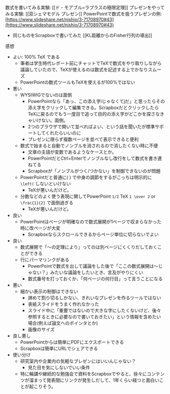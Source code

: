 
数式を書いてみる実験: [[ド・モアブル=ラプラスの極限定理]]
プレゼンをやってみる実験: [[双シェマモデル プレゼン]]
PowerPointで数式を扱うプレゼンの例: [https://www.slideshare.net/nishio/3-71708970#43](https://www.slideshare.net/nishio/3-71708970#43)
- 同じものをScrapboxで書いてみた [[KL距離からのFisher行列の導出]]

感想
- よい: 100% TeX である
    - 筆者は学生時代レポート前にチャットでTeXで数式をやり取りしながら議論していたので、TeXが使えるのは数式を記述する上でかなりスムーズ
    - PowerPointの数式ツールもTeXを使えるが100%ではない
- 悪い
    - WYSIWIGでないのは面倒
        - PowerPointなら「あっ、この添え字iじゃなくてjだ」と思ったらその添え字をクリックして編集できる。ScrapboxだとクリックしたらTeXに戻るのでもう一度目で追って目的の添え字がどこかを探さなきゃいけない。面倒。
        - 2つのブラウザで開いて並べればよい、という話を聞いたが標準サポートしてくれたらいいのに
        - プレゼンに限らず複数ページを並べて表示できると便利
    - 数式で始まると自動でノンブルを消されるので消したくない時に不便
        - 文章の主語が変数であるようなケースとか。
        - PowerPointだとCtrl+Enterでノンブルなし改行をして数式を書き連ねてる
        - Scrapboxが「ノンブルがつく/つかない」を制御できないのが問題
    - PowerPointだと普通に( ) で中身の調節をするがこっちは明示的に `\left(` しないといけない
        - TeXが悪いんだけど。
    - 分数などのよく使う表現に関してPowerPoint `1/2` TeX `1 \over 2` or `\frac{1}{2}` で面倒過ぎる
        - TeXが悪いんだけど。
- 良い
    - PowerPointはページが明確なので数式展開が1ページで収まらなかった時に改ページが大変
        - Scrapboxならスクロールできるからページ単位に切らないでよい
- 良い
    - 数式展開で「～の定理により」ってのは別ページにくくりだしておくことができる
    - 行にパーマリンクがある
        - PowerPointで数式を出して議論をした後で「ここの数式展開は～じゃない？」みたいな議論をしたいとき、言及がやりにくい
        - 数式番号を打っておくか、「何ページの何行目」って言うことになる
- 悪い
    - 細かい表示の制御はできない
        - 諦めて割り切るしかない、きれいなプレゼンを作るツールではない
        - 表紙スライドをうまく作れなかった
        - スライド中に「重要ではないので大きな字にしたくないけど、後々参照するときに必要なので書いておきたい」という情報を含めたい場合(例えば論文へのポインタとか)
        - 画像のサイズ
- 良し悪し
    - PowerPointからは簡単にPDFにエクスポートできる
    - Scrapboxは簡単にURLでシェアできる
- 使い分け
    - 研究室内や企業内の気軽なプレゼンにはいいんじゃない？
        - 見た目を気にしないでいい条件
    - 特に輪講や継続的な勉強会で資料をScrapboxでやると、徐々にコンテンツが溜まって発表間にリンクが発生しだして、1年くらい経つと面白いことが起こりそう。
